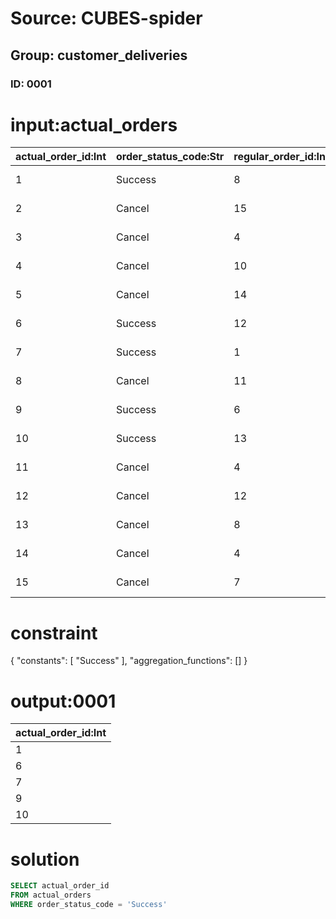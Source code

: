 # Source: CUBES-spider
## Group: customer_deliveries
### ID: 0001

# input:actual_orders

| actual_order_id:Int | order_status_code:Str | regular_order_id:Int | actual_order_date:Str |
|---|---|---|---|
| 1 | Success | 8 | 2018-03-02 23:26:19 |
| 2 | Cancel | 15 | 2018-03-02 08:33:39 |
| 3 | Cancel | 4 | 2018-02-25 10:13:36 |
| 4 | Cancel | 10 | 2018-03-21 01:34:52 |
| 5 | Cancel | 14 | 2018-02-28 15:31:06 |
| 6 | Success | 12 | 2018-03-12 05:33:57 |
| 7 | Success | 1 | 2018-03-06 12:20:31 |
| 8 | Cancel | 11 | 2018-03-22 19:30:17 |
| 9 | Success | 6 | 2018-03-13 05:43:25 |
| 10 | Success | 13 | 2018-03-05 17:31:36 |
| 11 | Cancel | 4 | 2018-03-16 00:28:09 |
| 12 | Cancel | 12 | 2018-02-26 01:55:52 |
| 13 | Cancel | 8 | 2018-03-11 10:45:05 |
| 14 | Cancel | 4 | 2018-03-12 11:24:59 |
| 15 | Cancel | 7 | 2018-03-10 18:22:34 |

# constraint

{
  "constants": [
    "Success"
  ],
  "aggregation_functions": []
}

# output:0001

| actual_order_id:Int |
|---|
| 1 |
| 6 |
| 7 |
| 9 |
| 10 |

# solution

```sql
SELECT actual_order_id
FROM actual_orders
WHERE order_status_code = 'Success'
```
